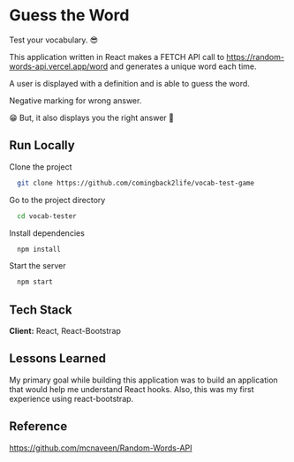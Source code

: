 
# Guess the Word

Test your vocabulary. :sunglasses:

This application written in React makes a FETCH API call to 
https://random-words-api.vercel.app/word
and generates a unique word each time. 

A user is displayed with a definition and is able to guess the word.

Negative marking for wrong answer. 

 :grin: But, it also displays you the right answer :100:

 


    
## Run Locally

Clone the project

```bash
  git clone https://github.com/comingback2life/vocab-test-game
```

Go to the project directory

```bash
  cd vocab-tester
```

Install dependencies

```bash
  npm install
```

Start the server

```bash
  npm start
```


## Tech Stack

**Client:** React, React-Bootstrap




## Lessons Learned

My primary goal while building this application was to build an application 
that would help me understand React hooks. Also, this was my first experience using react-bootstrap.


## Reference

https://github.com/mcnaveen/Random-Words-API
